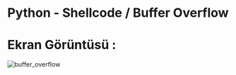 # Python - Shellcode / Buffer Overflow

# Ekran Görüntüsü :

![buffer_overflow](https://cloud.githubusercontent.com/assets/15425071/15801797/2d78ed0a-2a6e-11e6-91ec-a995c80fd658.png)
